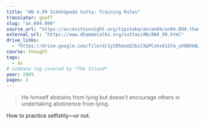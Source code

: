```yaml
---
title: "AN 4.99 Sikkhāpada Sutta: Training Rules"
translator: geoff
slug: "an.004.099"
source_url: "https://accesstoinsight.org/tipitaka/an/an04/an04.099.than.html"
external_url: "https://www.dhammatalks.org/suttas/AN/AN4_99.html"
drive_links:
  - "https://drive.google.com/file/d/1y205mzeDJbiCXpPCsks61SYa_uVOBh6B/view?usp=drivesdk"
course: thought
tags:
  - an
# nibbana tag covered by *The Island*
year: 2005
pages: 2
---
```


> He himself abstains from lying but doesn’t encourage others in undertaking abstinence from lying.

How to practice selfishly—or not.
